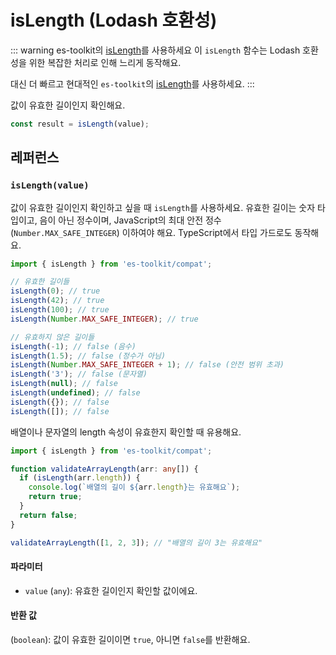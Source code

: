 # isLength (Lodash 호환성)

::: warning es-toolkit의 [isLength](../../predicate/isLength.md)를 사용하세요
이 `isLength` 함수는 Lodash 호환성을 위한 복잡한 처리로 인해 느리게 동작해요.

대신 더 빠르고 현대적인 `es-toolkit`의 [isLength](../../predicate/isLength.md)를 사용하세요.
:::

값이 유효한 길이인지 확인해요.

```typescript
const result = isLength(value);
```

## 레퍼런스

### `isLength(value)`

값이 유효한 길이인지 확인하고 싶을 때 `isLength`를 사용하세요. 유효한 길이는 숫자 타입이고, 음이 아닌 정수이며, JavaScript의 최대 안전 정수(`Number.MAX_SAFE_INTEGER`) 이하여야 해요. TypeScript에서 타입 가드로도 동작해요.

```typescript
import { isLength } from 'es-toolkit/compat';

// 유효한 길이들
isLength(0); // true
isLength(42); // true
isLength(100); // true
isLength(Number.MAX_SAFE_INTEGER); // true

// 유효하지 않은 길이들
isLength(-1); // false (음수)
isLength(1.5); // false (정수가 아님)
isLength(Number.MAX_SAFE_INTEGER + 1); // false (안전 범위 초과)
isLength('3'); // false (문자열)
isLength(null); // false
isLength(undefined); // false
isLength({}); // false
isLength([]); // false
```

배열이나 문자열의 length 속성이 유효한지 확인할 때 유용해요.

```typescript
import { isLength } from 'es-toolkit/compat';

function validateArrayLength(arr: any[]) {
  if (isLength(arr.length)) {
    console.log(`배열의 길이 ${arr.length}는 유효해요`);
    return true;
  }
  return false;
}

validateArrayLength([1, 2, 3]); // "배열의 길이 3는 유효해요"
```

#### 파라미터

- `value` (`any`): 유효한 길이인지 확인할 값이에요.

#### 반환 값

(`boolean`): 값이 유효한 길이이면 `true`, 아니면 `false`를 반환해요.
